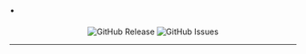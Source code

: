 <!-- This file is safe to edit. Once it exists it will not be overwritten. -->

# . <!-- omit in toc -->

<p align="center">
  <img alt="GitHub Release" src="https://img.shields.io/github/v/release/?include_prereleases&sort=semver&style=for-the-badge">
  <img alt="GitHub Issues" src="https://img.shields.io/github/issues-raw/?style=for-the-badge">
</p>

---